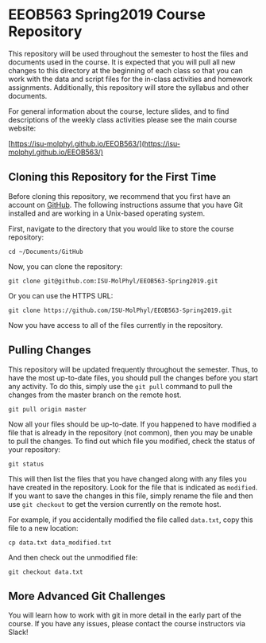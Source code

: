 # EEOB563 Spring2019 Course Repository

This repository will be used throughout the semester to host the files and documents used in the course. 
It is expected that you will pull all new changes to this directory at the beginning of each class so that 
you can work with the data and script files for the in-class activities and homework assignments. 
Additionally, this repository will store the syllabus and other documents. 

For general information about the course, lecture slides, and to find descriptions 
of the weekly class activities please see the main course website:

[https://isu-molphyl.github.io/EEOB563/](https://isu-molphyl.github.io/EEOB563/)

## Cloning this Repository for the First Time

Before cloning this repository, we recommend that you first have an account on [GitHub](https://github.com/). 
The following instructions assume that you have Git installed and are working in a Unix-based operating system.

First, navigate to the directory that you would like to store the course repository:

```
cd ~/Documents/GitHub
```

Now, you can clone the repository:

```
git clone git@github.com:ISU-MolPhyl/EEOB563-Spring2019.git
```

Or you can use the HTTPS URL:

```
git clone https://github.com/ISU-MolPhyl/EEOB563-Spring2019.git
```

Now you have access to all of the files currently in the repository.

## Pulling Changes

This repository will be updated frequently throughout the semester. Thus, to have the most up-to-date files, 
you should pull the changes before you start any activity. To do this, simply use the `git pull` command to 
pull the changes from the master branch on the remote host.

```
git pull origin master
```

Now all your files should be up-to-date. If you happened to have modified a file that is already in the repository (not common), then you may be unable to pull the changes. To find out which file you modified, check the status of your repository:

```
git status
```

This will then list the files that you have changed along with any files you have created in the repository. Look for the file that is indicated as `modified`. If you want to save the changes in this file, simply rename the file and then use `git checkout` to get the version currently on the remote host. 

For example, if you accidentally modified the file called `data.txt`, copy this file to a new location:

```
cp data.txt data_modified.txt
```

And then check out the unmodified file:

```
git checkout data.txt
```

## More Advanced Git Challenges

You will learn how to work with git in more detail in the early part of the course. If you have any issues, please contact the course instructors via Slack!
